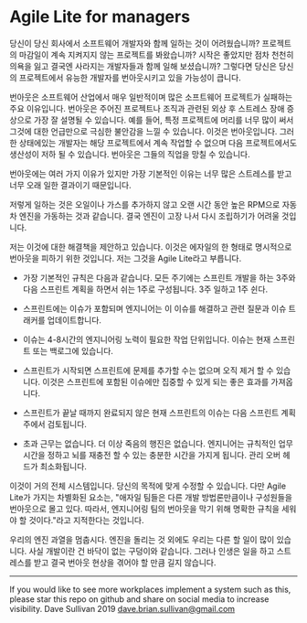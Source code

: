 # Agile Lite for managers

당신이 당신 회사에서 소프트웨어 개발자와 함께 일하는 것이 어려웠습니까? 프로젝트의 마감일이 계속 지켜지지 않는 프로젝트를 봐왔습니까? 시작은 좋았지만 점차 천천히 의욕을 잃고 결국엔 사라지는 개발자들과 함께 일해 보셨습니까? 그렇다면 당신은 당신의 프로젝트에서 유능한 개발자를 번아웃시키고 있을 가능성이 큽니다.

번아웃은 소프트웨어 산업에서 매우 일반적이며 많은 소프트웨어 프로젝트가 실패하는 주요 이유입니다. 번아웃은 주어진 프로젝트나 조직과 관련된 외상 후 스트레스 장애 증상으로 가장 잘 설명될 수 있습니다. 예를 들어, 특정 프로젝트에 머리를 너무 많이 써서 그것에 대한 언급만으로 극심한 불안감을 느낄 수 있습니다. 이것은 번아웃입니다. 그러한 상태에있는 개발자는 해당 프로젝트에서 계속 작업할 수 없으며 다음 프로젝트에서도 생산성이 저하 될 수 있습니다. 번아웃은 그들의 직업을 망칠 수 있습니다.

번아웃에는 여러 가지 이유가 있지만 가장 기본적인 이유는 너무 많은 스트레스를 받고 너무 오래 일한 결과이기 때문입니다.

저렇게 일하는 것은 오일이나 가스를 추가하지 않고 오랜 시간 동안 높은 RPM으로 자동차 엔진을 가동하는 것과 같습니다. 결국 엔진이 고장 나서 다시 조립하기가 어려울 것입니다.

저는 이것에 대한 해결책을 제안하고 있습니다. 이것은 에자일의 한 형태로 명시적으로 번아웃을 피하기 위한 것입니다. 저는 그것을 Agile Lite라고 부릅니다.

* 가장 기본적인 규칙은 다음과 같습니다. 모든 주기에는 스프린트 개발을 하는 3주와 다음 스프린트 계획을 하면서 쉬는 1주로 구성됩니다. 3주 일하고 1주 쉰다.

* 스프린트에는 이슈가 포함되며 엔지니어는 이 이슈를 해결하고 관련 질문과 이슈 트래커를 업데이트합니다.

* 이슈는 4-8시간의 엔지니어링 노력이 필요한 작업 단위입니다. 이슈는 현재 스프린트 또는 백로그에 있습니다.

* 스프린트가 시작되면 스프린트에 문제를 추가할 수는 없으며 오직 제거 할 수 있습니다. 이것은 스프린트에 포함된 이슈에만 집중할 수 있게 되는 좋은 효과를 가져옵니다.

* 스프린트가 끝날 때까지 완료되지 않은 현재 스프린트의 이슈는 다음 스프린트 계획 주에서 검토됩니다.

* 초과 근무는 없습니다. 더 이상 죽음의 행진은 없습니다. 엔지니어는 규칙적인 업무 시간을 정하고 뇌를 재충전 할 수 있는 충분한 시간을 가지게 됩니다. 관리 오버 헤드가 최소화됩니다.

이것이 거의 전체 시스템입니다. 당신의 목적에 맞게 수정할 수 있습니다. 다만 Agile Lite가 가지는 차별화된 요소는, "애자일 팀들은 다른 개발 방법론만큼이나 구성원들을 번아웃으로 몰고 있다. 따라서, 엔지니어링 팀의 번아웃을 막기 위해 명확한 규칙을 세워야 할 것이다."라고 지적한다는 것입니다.

우리의 엔진 과열을 멈춥시다. 엔진을 돌리는 것 외에도 우리는 다른 할 일이 많이 있습니다. 사실 개발이란 건 바닥이 없는 구덩이와 같습니다. 그러나 인생은 일을 하고 스트레스를 받고 결국 번아웃 현상을 겪어야 할 만큼 길지 않습니다.

---
If you would like to see more workplaces implement a system such as this, please star this repo on github and share on social media to increase visibility.
Dave Sullivan 2019 dave.brian.sullivan@gmail.com
